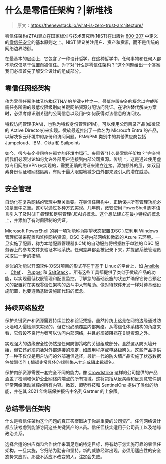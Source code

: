 # 什么是零信任架构？|新堆栈

> 原文：<https://thenewstack.io/what-is-zero-trust-architecture/>

零信任架构(ZTA)建立在国家标准与技术研究所(NIST)在出版物 [800-207](https://csrc.nist.gov/publications/detail/sp/800-207/final) 中定义的[零信任安全](https://thenewstack.io/what-is-zero-trust-security/)的基本原则之上。NIST 建议关注用户、资产和资源，而不是传统的网络边界防御。

在最基本的层面上，它包含了一种设计哲学，在这种哲学中，任何事物和任何人都不能仅仅基于位置而被信任。为了对“什么是零信任架构？”这个问题给出一个答案我们必须首先了解安全设计的组成部分。

## 零信任网络架构

作为零信任网络体系结构(ZTNA)的关键支柱之一，最低权限安全的概念以完成所需任务所需的最低权限级别向关键网络资源分配访问凭证。在评估替代解决方案时，必须考虑识别关键的公司信息以及用户如何获得对该信息的访问权。

特权访问管理(PAM)，也称为特权身份管理(PIM)，可以使用公司目录产品(如微软的 Active Directory)来实现。微软最近推出了一款名为 Microsoft Entra 的产品，以解决多云环境中的身份和访问问题。PAM/PMI 类别中的其他供应商包括 Jumpcloud、IBM、Okta 和 Sailpoint。

如今，很少有企业网络在孤立的环境中运行。来回答“什么是零信任架构？”完全提问我们必须讨论如何允许外部用户连接到内部公司资源。传统上，这是通过使用虚拟专用网络(VPN)来实现的，需要正确的凭证来建立连接。添加额外的层，如双因素身份认证和网络隔离，有助于最大限度地减少由外部来源引入的潜在威胁。

## 安全管理

自动化在复杂网络的管理中至关重要。在零信任架构中，正确保护所有管理功能必须是重中之重。这可以通过多种方式实现。几年前，微软使用 PowerShell 脚本语言引入了及时(JIT)管理和足够管理(JEA)的概念。这个想法建立在最小特权的概念上，并添加了有时间限制的凭证。

Microsoft PowerShell 的另一项功能称为期望状态配置(DSC ),它利用 Windows 管理框架来配置和监控网络资源。DSC 支持内部网络和微软的 Azure 云环境。一旦实施了配置，称为本地配置管理器(LCM)的自动服务将根据位于单独的 DSC 服务器上的参考文件来验证本地系统。任何差异都会被记录下来，并提醒系统管理员采取进一步的措施。

类似的功能以开源软件(OSS)项目的形式存在于基于 Linux 的平台上，如 [Ansible](https://www.ansible.com/) 、 [Chef](https://www.chef.io/) 、 [Puppet](https://puppet.com/) 和 [SaltStack](https://saltproject.io/) 。所有这些工具都提供了类似于微软产品的功能，以实现最低权限管理和配置监控。了解您的基础设施的状态并确保它符合预定义的配置将在实现零信任架构的战斗中大有帮助。像对待软件开发一样对待基础设施配置，也要遵循基础设施即代码的概念。

## 持续网络监控

保护关键资产和资源需要持续监控和验证凭据。虽然传统上这是在网络边缘通过防火墙和入侵检测来实现的，但它也必须覆盖内部网络。从零信任体系结构的角度来看，它假设不良行为者可以访问内部网络，并且必须被阻挡在关键资源之外。

实现强大的边缘安全性仍然是任何防御策略的关键组成部分。虽然这从防火墙开始，但它还必须包括对外部连接的规定，如应用程序或电路级网关。这些产品提供了一种不仅仅是用户访问的外部通信途径。最新一代的防火墙产品实施了状态数据包检测(SPI ),根据非常具体的规则集来允许或阻止数据包。

保护内部资源需要一套完全不同的能力。像 [Crowdstrike](https://www.crowdstrike.com/) 这样的公司提供的产品涵盖了检测和保护企业网络内端点的所有领域。这将包括从反病毒和反恶意软件到异常网络活动监控的所有内容。微软、趋势科技和 SentinelOne 提供了类似的功能，并在其 2021 年终端保护报告中名列 Gartner 的上象限。

## 总结零信任架构

什么是零信任架构这个问题的真正答案取决于你最重要的公司资产。任何网络设计都应该考虑到能够访问这些关键资产的人员。信任但核实适用于公司员工以及地缘政治关系。

选择合适的供应商和合作伙伴来满足您的特定目标，将有助于您实施可靠的零信任架构。一旦实施，它归结为勤奋和坚持。新的威胁经常出现，必须用适应性的安全态势来应对。那些不适应不改变的人，注定会失败。

<svg xmlns:xlink="http://www.w3.org/1999/xlink" viewBox="0 0 68 31" version="1.1"><title>Group</title> <desc>Created with Sketch.</desc></svg>